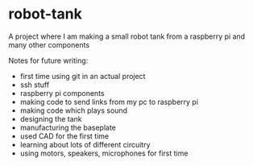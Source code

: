 # robot-tank
A project where I am making a small robot tank from a raspberry pi and many other components


Notes for future writing:
- first time using git in an actual project
- ssh stuff
- raspberry pi components
- making code to send links from my pc to raspberry pi
- making code which plays sound
- designing the tank
- manufacturing the baseplate
- used CAD for the first time
- learning about lots of different circuitry 
- using motors, speakers, microphones for first time
